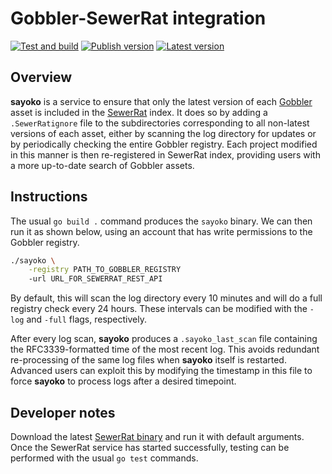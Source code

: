 # Gobbler-SewerRat integration

[![Test and build](https://github.com/ArtifactDB/sayoko/actions/workflows/build.yaml/badge.svg)](https://github.com/ArtifactDB/sayoko/actions/workflows/build.yaml)
[![Publish version](https://github.com/ArtifactDB/sayoko/actions/workflows/publish.yaml/badge.svg)](https://github.com/ArtifactDB/sayoko/actions/workflows/publish.yaml)
[![Latest version](https://img.shields.io/github/v/tag/ArtifactDB/sayoko?label=Version)](https://github.com/ArtifactDB/sayoko/releases)

## Overview

**sayoko** is a service to ensure that only the latest version of each [Gobbler](https://github.com/ArtifactDB/gobbler) asset
is included in the [SewerRat](https://github.com/ArtifactDB/SewerRat) index.
It does so by adding a `.SewerRatignore` file to the subdirectories corresponding to all non-latest versions of each asset,
either by scanning the log directory for updates or by periodically checking the entire Gobbler registry.
Each project modified in this manner is then re-registered in SewerRat index, providing users with a more up-to-date search of Gobbler assets.

## Instructions

The usual `go build .` command produces the `sayoko` binary.
We can then run it as shown below, using an account that has write permissions to the Gobbler registry.

```bash
./sayoko \
    -registry PATH_TO_GOBBLER_REGISTRY
    -url URL_FOR_SEWERRAT_REST_API
```

By default, this will scan the log directory every 10 minutes and will do a full registry check every 24 hours.
These intervals can be modified with the `-log` and `-full` flags, respectively.

After every log scan, **sayoko** produces a `.sayoko_last_scan` file containing the RFC3339-formatted time of the most recent log.
This avoids redundant re-processing of the same log files when **sayoko** itself is restarted.
Advanced users can exploit this by modifying the timestamp in this file to force **sayoko** to process logs after a desired timepoint.

## Developer notes

Download the latest [SewerRat binary](https://github.com/ArtifactDB/SewerRat/releases/tag/latest) and run it with default arguments.
Once the SewerRat service has started successfully, testing can be performed with the usual `go test` commands.

